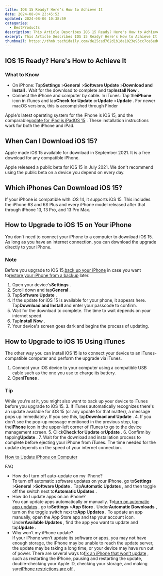 ```yaml
---
title: IOS 15 Ready? Here's How to Achieve It
date: 2024-08-04 23:45:53
updated: 2024-08-06 10:38:59
categories:
  - BestProducts
description: This Article Describes IOS 15 Ready? Here's How to Achieve It
excerpt: This Article Describes IOS 15 Ready? Here's How to Achieve It
thumbnail: https://thmb.techidaily.com/de25cad762d1b1da1023e95cc7ce6ed0cc716ab658bda48c421a9e8a9c4e4418.png
---
```


## IOS 15 Ready? Here's How to Achieve It
### What to Know

* On iPhone: Tap**Settings** \>**General** \>**Software Update** \>**Download and Install** . Wait for the download to complete and tap**Install Now** .
* Connect the iPhone and computer by cable. In iTunes: Tap the**iPhone** icon in iTunes and tap**Check for Update** or**Update** \>**Update** . For newer macOS versions, this is accompished through Finder

 Apple's latest operating system for the iPhone is iOS 15, and the comparable[update for iPad is iPadOS 15](https://www.lifewire.com/ipados-15-5181424) . These installation instructions work for both the iPhone and iPad.

## When Can I Download iOS 15?

 Apple made iOS 15 available for download in September 2021\. It is a free download for any compatible iPhone.

 Apple released a public beta for iOS 15 in July 2021\. We don't recommend using the public beta on a device you depend on every day.

## Which iPhones Can Download iOS 15?

 If your iPhone is compatible with iOS 14, it supports iOS 15\. This includes the iPhone 6S and 6S Plus and every iPhone model released after that through iPhone 13, 13 Pro, and 13 Pro Max.

## How to Upgrade to iOS 15 on Your iPhone

 You don't need to connect your iPhone to a computer to download iOS 15\. As long as you have an internet connection, you can download the upgrade directly to your iPhone.

### Note

 Before you upgrade to iOS 15,[back up your iPhone](https://www.lifewire.com/backup-iphone-using-itunes-4773518) in case you want to[restore your iPhone from a backup](https://www.lifewire.com/restore-iphone-from-backup-2000296) later.

1. Open your device's**Settings** .
2. Scroll down and tap**General** .
3. Tap**Software Update** .
4. If the update for iOS 15 is available for your phone, it appears here. Tap**Download and Install** and enter your passcode to confirm.
5. Wait for the download to complete. The time to wait depends on your internet speed.
6. Tap**Install Now** .
7. Your device's screen goes dark and begins the process of updating.

## How to Upgrade to iOS 15 Using iTunes

 The other way you can install iOS 15 is to connect your device to an iTunes-compatible computer and perform the upgrade via iTunes.

1. Connect your iOS device to your computer using a compatible USB cable such as the one you use to charge its battery.
2. Open**iTunes** .  

### Tip  

 While you're at it, you might also want to back up your device to iTunes before you upgrade to iOS 15.
3. If iTunes automatically recognizes there's an update available for iOS 15 (or any update for that matter), a message pops up immediately. If you see this, tap**Download and Update** .
4. If you don't see the pop-up message mentioned in the previous step, tap the**iPhone** icon in the upper-left corner of iTunes to go to the device management screen.
5. Click**Check for Update** or**Update** .
6. Confirm by tapping**Update** .
7. Wait for the download and installation process to complete before ejecting your iPhone from iTunes. The time needed for the update depends on the speed of your internet connection.

[How to Update iPhone on Computer](https://www.lifewire.com/update-iphone-on-computer-5206080)

 FAQ

* How do I turn off auto-update on my iPhone?  
 To turn off automatic software updates on your iPhone, go to**Settings** \>**General** \>**Software Update** . Tap**Automatic Updates** , and then toggle off the switch next to**Automatic Updates** .
* How do I update apps on an iPhone?  
 You can update apps automatically or manually. To[turn on automatic app updates](https://www.lifewire.com/how-to-turn-on-automatic-app-updates-on-the-ipad-4103792) , go to**Settings** \>**App Store** . Under**Automatic Downloads** , turn on the toggle switch next to**App Updates** . To update an app manually, open the App Store app and tap your account icon. Under**Available Updates** , find the app you want to update and tap**Update** .
* Why won't my iPhone update?  
 If your iPhone won't update its software or apps, you may not have enough storage, the iPhone may be unable to reach the update server, the update may be taking a long time, or your device may have run out of power. There are several ways to[fix an iPhone that won't update](https://www.lifewire.com/iphone-cant-update-apps-fix-4057706) , such as restarting the iPhone, pausing and restarting the update, double-checking your Apple ID, checking your storage, and making sure[iPhone restrictions are off](https://www.lifewire.com/using-iphone-content-restrictions-2000102) .



<ins class="adsbygoogle"
     style="display:block"
     data-ad-format="autorelaxed"
     data-ad-client="ca-pub-7571918770474297"
     data-ad-slot="1223367746"></ins>



<ins class="adsbygoogle"
     style="display:block"
     data-ad-client="ca-pub-7571918770474297"
     data-ad-slot="8358498916"
     data-ad-format="auto"
     data-full-width-responsive="true"></ins>
